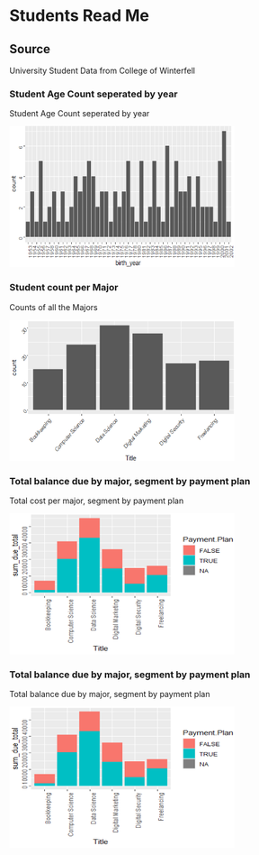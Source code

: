 # Students Read Me
## Source
<p> University Student Data from College of Winterfell </p>

### Student Age Count seperated by year

<p> Student Age Count seperated by year </p>
<img src="Students/birth_year_count_graph.png" height = 250, width = 400>

### Student count per Major

<p> Counts of all the Majors </p>

<img src="Students/major_count_graph.png" height = 250, width = 400>

### Total balance due by major, segment by payment plan 

<p> Total cost per major, segment by payment plan </p>

<img src="Students/payment_due_graph.png" height = 250, width = 400>

### Total balance due by major, segment by payment plan 

<p> Total balance due by major, segment by payment plan  </p>

<img src="Students/payment_due_graph.png" height = 250, width = 400>
